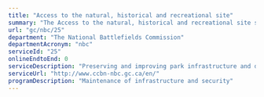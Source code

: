 ```yaml
---
title: "Access to the natural, historical and recreational site"
summary: "The Access to the natural, historical and recreational site service from The National Battlefields Commission is not available end-to-end online, according to the GC Service Inventory."
url: "gc/nbc/25"
department: "The National Battlefields Commission"
departmentAcronym: "nbc"
serviceId: "25"
onlineEndtoEnd: 0
serviceDescription: "Preserving and improving park infrastructure and development for future generations"
serviceUrl: "http://www.ccbn-nbc.gc.ca/en/"
programDescription: "Maintenance of infrastructure and security"
---
```

